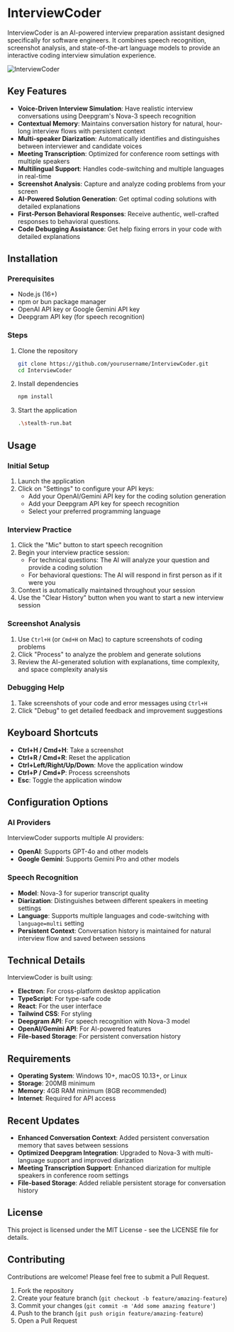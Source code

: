 # InterviewCoder

InterviewCoder is an AI-powered interview preparation assistant designed specifically for software engineers. It combines speech recognition, screenshot analysis, and state-of-the-art language models to provide an interactive coding interview simulation experience.

![InterviewCoder](assets/icons/win/interviewcoderico.ico)

## Key Features

- **Voice-Driven Interview Simulation**: Have realistic interview conversations using Deepgram's Nova-3 speech recognition  
- **Contextual Memory**: Maintains conversation history for natural, hour-long interview flows with persistent context  
- **Multi-speaker Diarization**: Automatically identifies and distinguishes between interviewer and candidate voices  
- **Meeting Transcription**: Optimized for conference room settings with multiple speakers  
- **Multilingual Support**: Handles code-switching and multiple languages in real-time  
- **Screenshot Analysis**: Capture and analyze coding problems from your screen  
- **AI-Powered Solution Generation**: Get optimal coding solutions with detailed explanations  
- **First-Person Behavioral Responses**: Receive authentic, well-crafted responses to behavioral questions.
- **Code Debugging Assistance**: Get help fixing errors in your code with detailed explanations  

## Installation

### Prerequisites

- Node.js (16+)
- npm or bun package manager
- OpenAI API key or Google Gemini API key
- Deepgram API key (for speech recognition)

### Steps

1. Clone the repository

   ```bash
   git clone https://github.com/yourusername/InterviewCoder.git
   cd InterviewCoder
   ```

2. Install dependencies

   ```bash
   npm install
   ```

3. Start the application

   ```bash
   .\stealth-run.bat
   ```

## Usage

### Initial Setup

1. Launch the application  
2. Click on "Settings" to configure your API keys:
   - Add your OpenAI/Gemini API key for the coding solution generation  
   - Add your Deepgram API key for speech recognition  
   - Select your preferred programming language  

### Interview Practice

1. Click the "Mic" button to start speech recognition  
2. Begin your interview practice session:
   - For technical questions: The AI will analyze your question and provide a coding solution  
   - For behavioral questions: The AI will respond in first person as if it were you  
3. Context is automatically maintained throughout your session  
4. Use the "Clear History" button when you want to start a new interview session  

### Screenshot Analysis

1. Use `Ctrl+H` (or `Cmd+H` on Mac) to capture screenshots of coding problems  
2. Click "Process" to analyze the problem and generate solutions  
3. Review the AI-generated solution with explanations, time complexity, and space complexity analysis  

### Debugging Help

1. Take screenshots of your code and error messages using `Ctrl+H`  
2. Click "Debug" to get detailed feedback and improvement suggestions  

## Keyboard Shortcuts

- **Ctrl+H / Cmd+H**: Take a screenshot  
- **Ctrl+R / Cmd+R**: Reset the application  
- **Ctrl+Left/Right/Up/Down**: Move the application window  
- **Ctrl+P / Cmd+P**: Process screenshots  
- **Esc**: Toggle the application window  

## Configuration Options

### AI Providers

InterviewCoder supports multiple AI providers:

- **OpenAI**: Supports GPT-4o and other models  
- **Google Gemini**: Supports Gemini Pro and other models  

### Speech Recognition

- **Model**: Nova-3 for superior transcript quality  
- **Diarization**: Distinguishes between different speakers in meeting settings  
- **Language**: Supports multiple languages and code-switching with `language=multi` setting  
- **Persistent Context**: Conversation history is maintained for natural interview flow and saved between sessions  

## Technical Details

InterviewCoder is built using:

- **Electron**: For cross-platform desktop application  
- **TypeScript**: For type-safe code  
- **React**: For the user interface  
- **Tailwind CSS**: For styling  
- **Deepgram API**: For speech recognition with Nova-3 model  
- **OpenAI/Gemini API**: For AI-powered features  
- **File-based Storage**: For persistent conversation history  

## Requirements

- **Operating System**: Windows 10+, macOS 10.13+, or Linux  
- **Storage**: 200MB minimum  
- **Memory**: 4GB RAM minimum (8GB recommended)  
- **Internet**: Required for API access  

## Recent Updates

- **Enhanced Conversation Context**: Added persistent conversation memory that saves between sessions  
- **Optimized Deepgram Integration**: Upgraded to Nova-3 with multi-language support and improved diarization  
- **Meeting Transcription Support**: Enhanced diarization for multiple speakers in conference room settings  
- **File-based Storage**: Added reliable persistent storage for conversation history  

## License

This project is licensed under the MIT License - see the LICENSE file for details.

## Contributing

Contributions are welcome! Please feel free to submit a Pull Request.

1. Fork the repository  
2. Create your feature branch (`git checkout -b feature/amazing-feature`)  
3. Commit your changes (`git commit -m 'Add some amazing feature'`)  
4. Push to the branch (`git push origin feature/amazing-feature`)  
5. Open a Pull Request
